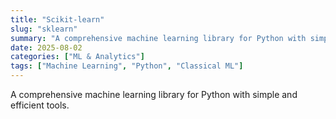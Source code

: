 ```yaml
---
title: "Scikit-learn"
slug: "sklearn"
summary: "A comprehensive machine learning library for Python with simple and efficient tools."
date: 2025-08-02
categories: ["ML & Analytics"]
tags: ["Machine Learning", "Python", "Classical ML"]
---
```


A comprehensive machine learning library for Python with simple and efficient tools.
